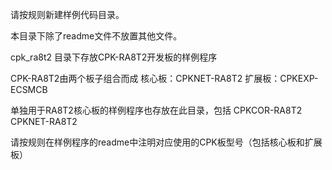 
请按规则新建样例代码目录。

本目录下除了readme文件不放置其他文件。

cpk_ra8t2 目录下存放CPK-RA8T2开发板的样例程序

CPK-RA8T2由两个板子组合而成
核心板：CPKNET-RA8T2
扩展板：CPKEXP-ECSMCB

单独用于RA8T2核心板的样例程序也存放在此目录，包括
CPKCOR-RA8T2
CPKNET-RA8T2

请按规则在样例程序的readme中注明对应使用的CPK板型号（包括核心板和扩展板）